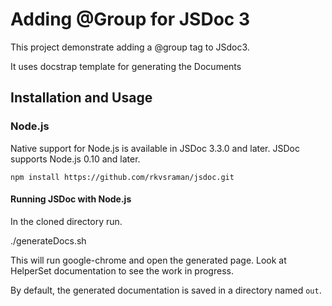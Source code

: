 Adding @Group for JSDoc 3
=======

This project demonstrate adding a @group tag to JSdoc3. 

It uses docstrap template for generating the Documents

Installation and Usage
----------------------


### Node.js

Native support for Node.js is available in JSDoc 3.3.0 and later. JSDoc
supports Node.js 0.10 and later.


    npm install https://github.com/rkvsraman/jsdoc.git


#### Running JSDoc with Node.js

In the cloned directory run.

   ./generateDocs.sh 

This will run google-chrome and open the generated page. Look at HelperSet documentation to see the work in progress.


By default, the generated documentation is saved in a directory named `out`.

